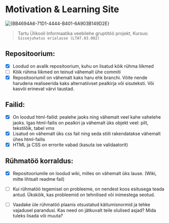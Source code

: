 # Motivation & Learning Site

![{BB4694A6-71D1-4444-B401-6A903B149D2E}](https://github.com/user-attachments/assets/67c2943f-b87d-4cf2-a84f-c5b515222839)
> Tartu Ülikooli Informaatika veebilehe gruptitöö projekt, Kursus: `Sissejuhatus erialasse (LTAT.03.002)`


## Repositoorium:
- [x] Loodud on avalik repositoorium, kuhu on lisatud kõik rühma liikmed
- [ ] Kõik rühma liikmed on teinud vähemalt ühe commiti
- [x] Repositooriumil on vähemalt kaks haru ehk branchi. Võite nende harudena realiseerida kaks alternatiivset pealkirja või sisuteksti. Või kasvõi erinevat värvi taustad.

## Failid:
- [x] On loodud html-failid: pealehe jaoks ning vähemalt veel kahe vahelehe jaoks. Igas html-failis on pealkiri ja vähemalt üks objekt veel: pilt, tekstilõik, tabel vms
- [x] Lisatud on vähemalt üks css fail ning seda stiili rakendatakse vähemalt ühes html-failis
- [x] HTML ja CSS on errorite vabad (kasuta ise validaatorit)

## Rühmatöö korraldus:
- [x] Repositooriumile on loodud wiki, milles on vähemalt üks lause. (Wiki, mitte lihtsalt readme fail)
- [ ] Kui rühmatöö tegemisel on probleeme, on nendest koos esitusega teada antud. Ükskõik, kas probleemid on tehnilised või inimestega seotud.
- [ ] Vaadake üle rühmatöö plaanis otsustatud käitumisnormid ja tehke vajadusel parandusi. Kas need on jätkuvalt teile olulised asjad? Mida tuleks lisada või muuta?



